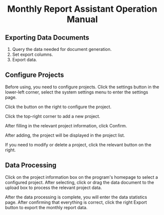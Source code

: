 <h1 style='text-align: center'>Monthly Report Assistant Operation Manual</h1> 

## Exporting Data Documents

1. Query the data needed for document generation.
2. Set export columns.
3. Export data.

## Configure Projects

Before using, you need to configure projects. Click the settings button in the lower-left corner, select the system settings menu to enter the settings page.

Click the button on the right to configure the project.

Click the top-right corner to add a new project.

After filling in the relevant project information, click <el-button size="small" type="primary">Confirm</el-button>.

After adding, the project will be displayed in the project list.

If you need to modify or delete a project, click the relevant button on the right.

## Data Processing

Click on the project information box on the program's homepage to select a configured project. After selecting, click or drag the data document to the upload box to process the relevant project data.

After the data processing is complete, you will enter the data statistics page. After confirming that everything is correct, click the right <el-button size="small" type="primary">Export</el-button> button to export the monthly report data.